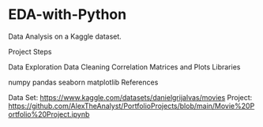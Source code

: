# EDA-with-Python

Data Analysis on a Kaggle dataset.

Project Steps

Data Exploration
Data Cleaning
Correlation Matrices and Plots
Libraries

numpy
pandas
seaborn
matplotlib
References

Data Set: https://www.kaggle.com/datasets/danielgrijalvas/movies
Project: https://github.com/AlexTheAnalyst/PortfolioProjects/blob/main/Movie%20Portfolio%20Project.ipynb
